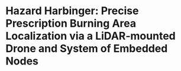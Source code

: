 # Hazard Harbinger: Precise Prescription Burning Area Localization via a LiDAR-mounted Drone and System of Embedded Nodes
